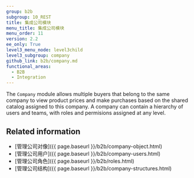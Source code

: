```yaml
---
group: b2b
subgroup: 10_REST
title: 集成公司模块
menu_title: 集成公司模块
menu_order: 11
version: 2.2
ee_only: True
level3_menu_node: level3child
level3_subgroup: company
github_link: b2b/company.md
functional_areas:
  - B2B
  - Integration
---
```


The `Company` module allows multiple buyers that belong to the same company to view product prices and make purchases based on the shared catalog assigned to this company. A company can contain a hierarchy of users and teams, with roles and permisions assigned at any level.

## Related information

* [管理公司对像]({{ page.baseurl }}/b2b/company-object.html)
* [管理公司用户]({{ page.baseurl }}/b2b/company-users.html)
* [管理公司角色]({{ page.baseurl }}/b2b/roles.html)
* [管理公司结构]({{ page.baseurl }}/b2b/company-structures.html)
